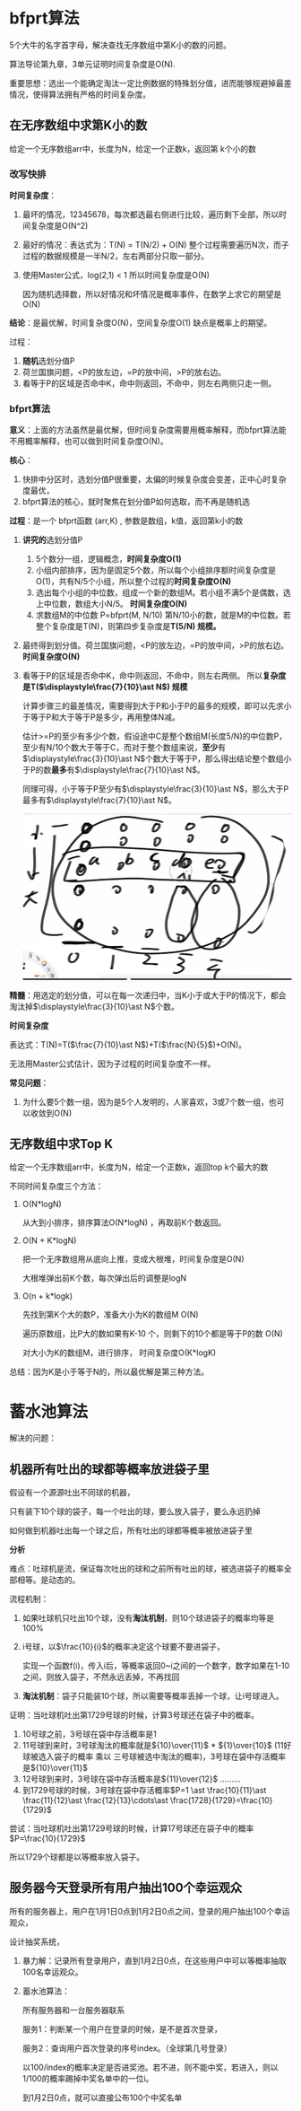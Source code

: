 # bfprt算法

5个大牛的名字首字母，解决查找无序数组中第K小的数的问题。

算法导论第九章，3单元证明时间复杂度是O(N).

重要思想：选出一个能确定淘汰一定比例数据的特殊划分值，进而能够规避掉最差情况，使得算法拥有严格的时间复杂度。

## 在无序数组中求第K小的数

给定一个无序数组arr中，长度为N，给定一个正数k，返回第 k个小的数

### 改写快排

**时间复杂度**：

1. 最坏的情况，12345678，每次都选最右侧进行比较，遍历剩下全部，所以时间复杂度是O(N^2)

2. 最好的情况：表达式为：T(N) = T(N/2) + O(N)  整个过程需要遍历N次，而子过程的数据规模是一半N/2，左右两部分只取一部分。

3. 使用Master公式，log(2,1) < 1 所以时间复杂度是O(N)

   因为随机选择数，所以好情况和坏情况是概率事件，在数学上求它的期望是O(N)

**结论**：是最优解，时间复杂度O(N)，空间复杂度O(1)   缺点是概率上的期望。

过程：

1. **随机**选划分值P
2. 荷兰国旗问题，<P的放左边，=P的放中间，>P的放右边。
3. 看等于P的区域是否命中K，命中则返回，不命中，则左右两侧只走一侧。

### bfprt算法   

**意义**：上面的方法虽然是最优解，但时间复杂度需要用概率解释，而bfprt算法能不用概率解释，也可以做到时间复杂度O(N)。

**核心**：

1. 快排中分区时，选划分值P很重要，太偏的时候复杂度会变差，正中心时复杂度最优，
2. bfprt算法的核心，就时聚焦在划分值P如何选取，而不再是随机选

**过程**：是一个 bfprt函数 (arr,K) , 参数是数组，k值，返回第k小的数

1. **讲究的**选划分值P

   1. 5个数分一组，逻辑概念，**时间复杂度O(1)**
   2. 小组内部排序，因为是固定5个数，所以每个小组排序额时间复杂度是O(1)，共有N/5个小组，所以整个过程的**时间复杂度O(N)**
   3. 选出每个小组的中位数，组成一个新的数组M。若小组不满5个是偶数，选上中位数，数组大小N/5。 **时间复杂度O(N)**
   4. 求数组M的中位数 P=bfprt(M, N/10)   第N/10小的数，就是M的中位数。若整个复杂度是T(N)，则第四步复杂度是**T(5/N) 规模。**

2. 最终得到划分值。荷兰国旗问题，<P的放左边，=P的放中间，>P的放右边。 **时间复杂度O(N)**

3. 看等于P的区域是否命中K，命中则返回，不命中，则左右两侧。 所以**复杂度是T($\displaystyle\frac{7}{10}\ast N$) 规模**

   计算步骤三的最差情况，需要得到大于P和小于P的最多的规模，即可以先求小于等于P和大于等于P是多少，再用整体N减。

   估计>=P的至少有多少个数，假设途中C是整个数组M(长度5/N)的中位数P，至少有N/10个数大于等于C，而对于整个数组来说，**至少**有$\displaystyle\frac{3}{10}\ast N$个数大于等于P，那么得出结论整个数组小于P的数**最多**有$\displaystyle\frac{7}{10}\ast N$。

   同理可得，小于等于P至少有$\displaystyle\frac{3}{10}\ast N$，那么大于P最多有$\displaystyle\frac{7}{10}\ast N$。

   ![image-20220207161018088](images/image-20220207161018088.png)


**精髓**：用选定的划分值，可以在每一次递归中，当K小于或大于P的情况下，都会淘汰掉$\displaystyle\frac{3}{10}\ast N$个数。

**时间复杂度**

表达式：T(N)=T($\frac{7}{10}\ast N$)+T($\frac{N}{5}$)+O(N)。

无法用Master公式估计，因为子过程的时间复杂度不一样。

**常见问题**：

1. 为什么要5个数一组，因为是5个人发明的，人家喜欢，3或7个数一组，也可以收敛到O(N)

## 无序数组中求Top K

给定一个无序数组arr中，长度为N，给定一个正数k，返回top k个最大的数

不同时间复杂度三个方法：   

1. O(N\*logN)   

   从大到小排序，排序算法O(N\*logN)   ，再取前K个数返回。

2. O(N + K\*logN)   

   把一个无序数组用从底向上推，变成大根堆，时间复杂度是O(N)

   大根堆弹出前K个数，每次弹出后的调整是logN

3. O(n + k\*logk)   

   先找到第K个大的数P，准备大小为K的数组M  O(N)

   遍历原数组，比P大的数如果有K-10 个，则剩下的10个都是等于P的数  O(N)

   对大小为K的数组M，进行排序， 时间复杂度O(K*logK)

总结：因为K是小于等于N的，所以最优解是第三种方法。

# 蓄水池算法

解决的问题：

## 机器所有吐出的球都等概率放进袋子里

假设有一个源源吐出不同球的机器，

只有装下10个球的袋子，每一个吐出的球，要么放入袋子，要么永远扔掉

如何做到机器吐出每一个球之后，所有吐出的球都等概率被放进袋子里

**分析**

难点：吐球机是流，保证每次吐出的球和之前所有吐出的球，被选进袋子的概率全部相等。是动态的。

流程机制：

1. 如果吐球机只吐出10个球，没有**淘汰机制**，则10个球进袋子的概率均等是100%

2. i号球，以$\frac{10}{i}$的概率决定这个球要不要进袋子，

   实现一个函数f(i)，传入i后，等概率返回0~i之间的一个数字，数字如果在1-10之间，则放入袋子，不然永远丢掉，不再找回

3. **淘汰机制**：袋子只能装10个球，所以需要等概率丢掉一个球，让i号球进入。

证明：当吐球机吐出第1729号球的时候，计算3号球还在袋子中的概率。

1. 10号球之前，3号球在袋中存活概率是1
2. 11号球到来时，3号球淘汰的概率就是${10}\over{11}$ * ${1}\over{10}$ (11好球被选入袋子的概率 乘以 三号球被选中淘汰的概率)，3号球在袋中存活概率是${10}\over{11}$
3. 12号球到来时，3号球在袋中存活概率是${11}\over{12}$  .........
4. 到1729号球的时候，3号球在袋中存活概率$P=1 \ast \frac{10}{11}\ast \frac{11}{12}\ast \frac{12}{13}\cdots\ast \frac{1728}{1729}=\frac{10}{1729}$

尝试：当吐球机吐出第1729号球的时候，计算17号球还在袋子中的概率$P=\frac{10}{1729}$

所以1729个球都是以等概率放入袋子。

## 服务器今天登录所有用户抽出100个幸运观众

所有的服务器上，用户在1月1日0点到1月2日0点之间，登录的用户抽出100个幸运观众，

设计抽奖系统，

1. 暴力解：记录所有登录用户，直到1月2日0点，在这些用户中可以等概率抽取100名幸运观众。

2. 蓄水池算法：

   所有服务器和一台服务器联系

   服务1：判断某一个用户在登录的时候，是不是首次登录，

   服务2：查询用户首次登录的序号index。（全球第几号登录）

   以100/index的概率决定是否进奖池。若不进，则不能中奖，若进入，则以1/100的概率踢掉中奖名单中的一位i。

   到1月2日0点，就可以直接公布100个中奖名单